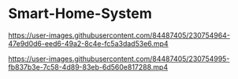 # Smart-Home-System


https://user-images.githubusercontent.com/84487405/230754964-47e9d0d6-eed6-49a2-8c4e-fc5a3dad53e6.mp4



https://user-images.githubusercontent.com/84487405/230754995-fb837b3e-7c58-4d89-83eb-6d560e817288.mp4

